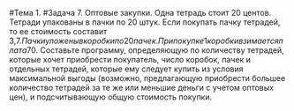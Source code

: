 #Тема 1.
#Задача 7. 
Оптовые закупки. Одна тетрадь стоит 20 центов.
Тетради упакованы в пачки по 20 штук. Если покупать пачку тетрадей, то ее стоимость составит 3,7$. Пачки уложены в коробки по 20 пачек. При покупке 1 коробки взимается плата 70$. Составьте программу, определяющую по количеству тетрадей, которые хочет приобрести покупатель, число коробок, пачек и отдельных тетрадей, которые ему следует купить из условия максимальной выгоды (возможно, предлагающую приобрести большее количество тетрадей за те же или меньшие деньги с учетом оптовых цен), и подсчитывающую общую стоимость покупки.
